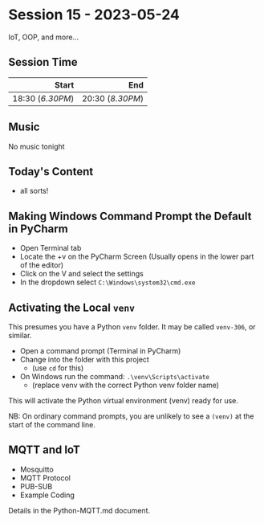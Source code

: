 # Session 15 - 2023-05-24

IoT, OOP, and more...

## Session Time
|            Start |              End |
|-----------------:|-----------------:|
| 18:30 (*6.30PM*) | 20:30 (*8.30PM*) |

## Music
No music tonight

## Today's Content

- all sorts!


## Making Windows Command Prompt the Default in PyCharm

- Open Terminal tab
- Locate the +v on the PyCharm Screen (Usually opens in the
  lower part of the editor)
- Click on the V and select the settings
- In the dropdown select `C:\Windows\system32\cmd.exe`


## Activating the Local `venv`
This presumes you have a Python `venv` folder. It may 
be called `venv-306`, or similar.

- Open a command prompt (Terminal in PyCharm)
- Change into the folder with this project 
    - (use `cd` for this)
- On Windows run the command: `.\venv\Scripts\activate` 
    - (replace venv with the correct Python venv folder name)

This will activate the Python virtual environment (venv) ready 
for use.

NB: On ordinary command prompts, you are unlikely to 
see a `(venv)` at the start of the command line.





## MQTT and IoT

- Mosquitto
- MQTT Protocol
- PUB-SUB
- Example Coding


Details in the Python-MQTT.md document.
